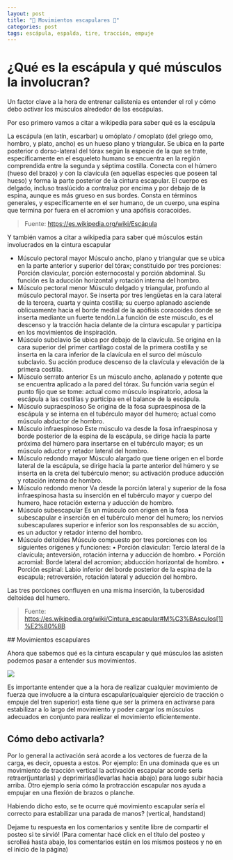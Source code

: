 ```yaml
---
layout: post
title: "🙆️ Movimientos escapulares 🙆️"
categories: post
tags: escápula, espalda, tire, tracción, empuje
---
```

# ¿Qué es la escápula y qué músculos la involucran?

Un factor clave a la hora de entrenar calistenia es entender el rol y cómo debo activar los músculos alrededor de las escápulas.

Por eso primero vamos a citar a wikipedia para saber qué es la escápula

La escápula (en latín, escarbar) u omóplato / omoplato (del griego omo, hombro, y plato, ancho) es un hueso plano y triangular. Se ubica en la parte posterior o dorso-lateral del tórax según la especie de la que se trate, específicamente en el esqueleto humano se encuentra en la región comprendida entre la segunda y séptima costilla. Conecta con el húmero (hueso del brazo) y con la clavícula (en aquellas especies que poseen tal hueso) y forma la parte posterior de la cintura escapular. El cuerpo es delgado, incluso traslúcido a contraluz por encima y por debajo de la espina, aunque es más grueso en sus bordes.
Consta en términos generales, y específicamente en el ser humano, de un cuerpo, una espina que termina por fuera en el acromion y una apófisis coracoides.

> Fuente: <a href="https://es.wikipedia.org/wiki/Escápula" target="__blank">https://es.wikipedia.org/wiki/Escápula</a>

Y también vamos a citar a wikipedia para saber qué músculos están involucrados en la cintura escapular

- Músculo pectoral mayor Músculo ancho, plano y triangular que se ubica en la parte anterior y superior del tórax; constituido por tres porciones: Porción clavicular, porción esternocostal y porción abdominal. Su función es la aducción horizontal y rotación interna del hombro.
- Músculo pectoral menor Músculo delgado y triangular, profundo al músculo pectoral mayor. Se inserta por tres lengüetas en la cara lateral de la tercera, cuarta y quinta costilla; su cuerpo aplanado asciende oblicuamente hacia el borde medial de la apófisis coracoides donde se inserta mediante un fuerte tendón.La función de este músculo, es el descenso y la tracción hacia delante de la cintura escapular y participa en los movimientos de inspiración.
- Músculo subclavio Se ubica por debajo de la clavícula. Se origina en la cara superior del primer cartílago costal de la primera costilla y se inserta en la cara inferior de la clavícula en el surco del músculo subclavio. Su acción produce descenso de la clavícula y elevación de la primera costilla.
- Músculo serrato anterior Es un músculo ancho, aplanado y potente que se encuentra aplicado a la pared del tórax. Su función varia según el punto fijo que se tome: actual como músculo inspiratorio, adosa la escápula a las costillas y participa en el balance de la escápula.
- Músculo supraespinoso Se origina de la fosa supraespinosa de la escápula y se interna en el tubérculo mayor del humero; actual como músculo abductor de hombro.
- Músculo infraespinoso Este músculo va desde la fosa infraespinosa y borde posterior de la espina de la escápula, se dirige hacia la parte próxima del húmero para insertarse en el tubérculo mayor; es un músculo aductor y retador lateral del hombro.
- Músculo redondo mayor Músculo alargado que tiene origen en el borde lateral de la escápula, se dirige hacia la parte anterior del húmero y se inserta en la creta del tubérculo menor; su activación produce aducción y rotación interna de hombro.
- Músculo redondo menor Va desde la porción lateral y superior de la fosa infraespinosa hasta su inserción en el tubérculo mayor y cuerpo del humero, hace rotación externa y aducción de hombro.
- Músculo subescapular Es un músculo con origen en la fosa subescapular e inserción en el tubérculo menor del humero; los nervios subescapulares superior e inferior son los responsables de su acción, es un aductor y retador interno del hombro.
- Músculo deltoides Músculo compuesto por tres porciones con los siguientes orígenes y funciones:
  • Porción clavicular: Tercio lateral de la clavícula; anteversión, rotación interna y aducción de hombro.
  • Porción acromial: Borde lateral del acromion; abducción horizontal de hombro.
  • Porción espinal: Labio inferior del borde posterior de la espina de la escapula; retroversión, rotación lateral y aducción del hombro.

Las tres porciones confluyen en una misma inserción, la tuberosidad deltoidea del humero.

> Fuente: <a href="https://es.wikipedia.org/wiki/Cintura_escapular#M%C3%BAsculos[1]%E2%80%8B
" target="__blank">https://es.wikipedia.org/wiki/Cintura_escapular#M%C3%BAsculos[1]%E2%80%8B
</a>
## Movimientos escapulares

Ahora que sabemos qué es la cintura escapular y qué músculos las asisten podemos pasar a entender sus movimientos.

<img src="{{ site.url }}/assets/img/posts/movimientosescapulares.jpg" class="img-responsive col-mx-auto">

Es importante entender que a la hora de realizar cualquier movimiento de fuerza que involucre a la cintura escapular(cualquier ejercicio de tracción o empuje del tren superior) esta tiene que ser la primera en activarse para estabilizar a lo largo del movimiento y poder cargar los músculos adecuados en conjunto para realizar el movimiento eficientemente.

## Cómo debo activarla?

Por lo general la activación será acorde a los vectores de fuerza de la carga, es decir, opuesta a estos.
Por ejemplo: En una dominada que es un movimiento de tracción vertical la activación escapular acorde sería retraer(juntarlas) y deprimirlas(llevarlas hacia abajo) para luego subir hacia arriba. Otro ejemplo sería cómo la protracción escapular nos ayuda a empujar en una flexión de brazos o planche.

Habiendo dicho esto, se te ocurre qué movimiento escapular sería el correcto para estabilizar una parada de manos? (vertical, handstand)

Dejame tu respuesta en los comentarios y sentite libre de compartir el posteo si te sirvió!
(Para comentar hacé click en el título del posteo y scrolleá hasta abajo, los comentarios están en los mismos posteos y no en el inicio de la página)
